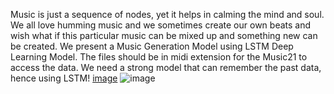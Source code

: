 Music is just a sequence of nodes, yet it helps in calming the mind and soul. We all love humming music and we sometimes create our own beats and wish what if this particular music can be mixed up and something new can be created. 
We present a Music Generation Model using LSTM Deep Learning Model.
The files should be in midi extension for the Music21 to access the data. We need a strong model that can remember the past data, hence using LSTM!
[image](https://user-images.githubusercontent.com/50442114/159011514-9fc687ab-dbf7-4335-84cc-29046e5e054d.png)
![image](https://user-images.githubusercontent.com/50442114/159011558-0a776e15-9328-4fce-b9d8-cb6f758cc05e.png)

